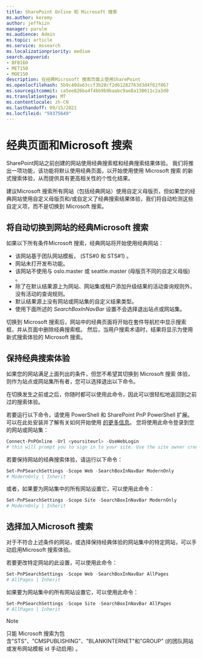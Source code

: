 ```yaml
---
title: SharePoint Online 和 Microsoft 搜索
ms.author: keremy
author: jeffkizn
manager: parulm
ms.audience: Admin
ms.topic: article
ms.service: mssearch
ms.localizationpriority: medium
search.appverid:
- BFB160
- MET150
- MOE150
description: 在经典Microsoft 搜索页面上使用SharePoint
ms.openlocfilehash: 5b9c40da63ccf3b28cf2d61282763d3d4f62f867
ms.sourcegitcommit: ca5ee826ba4f4bb9b9baabc9ae8a130011c2a3d0
ms.translationtype: MT
ms.contentlocale: zh-CN
ms.lasthandoff: 09/15/2021
ms.locfileid: "59375649"
---
```

# <a name="classic-pages-and-microsoft-search"></a>经典页面和Microsoft 搜索

SharePoint网站之前创建的网站使用经典搜索框和经典搜索结果体验。 我们将推出一项功能，该功能将默认使用经典页面，以开始使用使用 Microsoft 搜索 的新式搜索体验，从而提供具有更高相关性的个性化结果。

建议Microsoft 搜索所有网站（包括经典网站）使用自定义母版页，但如果您的经典网站使用自定义母版页和/或自定义了经典搜索结果体验，我们将自动检测这些自定义项，而不是切换到 Microsoft 搜索。

## <a name="classic-sites-that-will-automatically-switch-to-microsoft-search"></a>将自动切换到网站的经典Microsoft 搜索

如果以下所有条件Microsoft 搜索，经典网站将开始使用经典网站：

* 该网站基于团队网站模板， (STS#0 和 STS#1) 。
* 网站未打开发布功能。
* 该网站不使用与 oslo.master 或 seattle.master (母版页不同的自定义母版) 。
* 除了在默认结果源上为网站、网站集或租户添加升级结果的活动查询规则外，没有活动的查询规则。
* 默认结果源上没有网站或网站集的自定义结果类型。
* 使用下面所述的 *SearchBoxInNavBar* 设置不会选择退出站点或网站集。

切换到 Microsoft 搜索后，网站中的经典页面将开始在套件导航栏中显示搜索框，并从页面中删除经典搜索框。 然后，当用户搜索术语时，结果将显示为使用新式搜索体验的 Microsoft 搜索。

## <a name="staying-with-the-classic-search-experience"></a>保持经典搜索体验

如果您的网站满足上面列出的条件，但您不希望其切换到 Microsoft 搜索 体验，则作为站点或网站集所有者，您可以选择退出以下命令。

在切换发生之前或之后，你随时都可以使用此命令，因此可以很轻松地返回到之前过的搜索体验。

若要运行以下命令，请使用 PowerShell 和 SharePoint PnP PowerShell 扩展。 可以在此处安装并了解有关如何开始使用 [的更多信息](/powershell/sharepoint/sharepoint-pnp/sharepoint-pnp-cmdlets?view=sharepoint-ps)。 您将使用此命令登录到您的网站或网站集：

```powershell
Connect-PnPOnline -Url <yoursiteurl> -UseWebLogin
# this will prompt you to sign in to your site. Use the site owner credentials.
```

若要保持网站的经典搜索体验，请运行以下命令：

```powershell
Set-PnPSearchSettings -Scope Web -SearchBoxInNavBar ModernOnly
# ModernOnly | Inherit
```

或者，如果要为网站集中的所有网站设置它，可以使用此命令：

```powershell
Set-PnPSearchSettings -Scope Site -SearchBoxInNavBar ModernOnly
# ModernOnly | Inherit
```

## <a name="opting-into-microsoft-search"></a>选择加入Microsoft 搜索

对于不符合上述条件的网站，或选择保持经典体验的网站集中的特定网站，可以手动启用Microsoft 搜索体验。

若要更改特定网站的此设置，可以使用此命令：

```powershell
Set-PnPSearchSettings -Scope Web -SearchBoxInNavBar AllPages
# AllPages | Inherit
```

如果要为网站集中的所有网站设置它，可以使用此命令：

```powershell
Set-PnPSearchSettings -Scope Site -SearchBoxInNavBar AllPages
# AllPages | Inherit
```

> [!NOTE]
> 只能 Microsoft 搜索为包含"STS"、"CMSPUBLISHING"、"BLANKINTERNET"和"GROUP" (的团队网站或发布网站模板 id 手动启用) 。